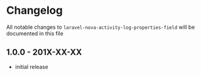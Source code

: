# Changelog

All notable changes to `laravel-nova-activity-log-properties-field` will be documented in this file

## 1.0.0 - 201X-XX-XX

- initial release
